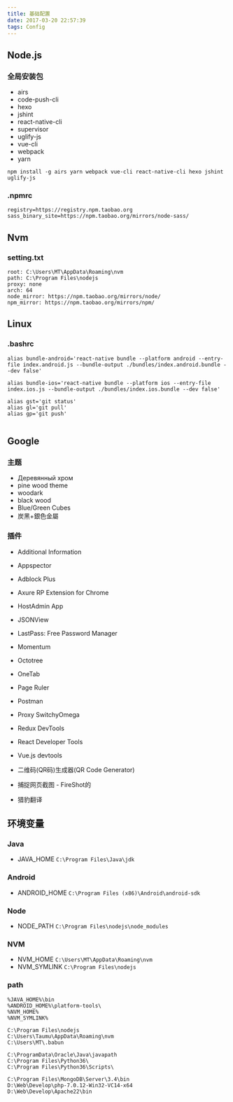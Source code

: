 ```yaml
---
title: 基础配置
date: 2017-03-20 22:57:39
tags: Config
---
```


## Node.js

### 全局安装包
- airs 
- code-push-cli
- hexo
- jshint
- react-native-cli
- supervisor
- uglify-js
- vue-cli
- webpack
- yarn

```
npm install -g airs yarn webpack vue-cli react-native-cli hexo jshint uglify-js

```

### .npmrc
```
registry=https://registry.npm.taobao.org
sass_binary_site=https://npm.taobao.org/mirrors/node-sass/

```

## Nvm

### setting.txt
```
root: C:\Users\MT\AppData\Roaming\nvm
path: C:\Program Files\nodejs
proxy: none
arch: 64
node_mirror: https://npm.taobao.org/mirrors/node/
npm_mirror: https://npm.taobao.org/mirrors/npm/

```

## Linux

### .bashrc
```
alias bundle-android='react-native bundle --platform android --entry-file index.android.js --bundle-output ./bundles/index.android.bundle --dev false'

alias bundle-ios='react-native bundle --platform ios --entry-file index.ios.js --bundle-output ./bundles/index.ios.bundle --dev false'

alias gst='git status'
alias gl='git pull'
alias gp='git push'


```


## Google

### 主题
- Деревянный хром
- pine wood theme
- woodark
- black wood
- Blue/Green Cubes
- 炭黑+銀色金屬

### 插件
- Additional Information
- Appspector
- Adblock Plus
- Axure RP Extension for Chrome
- HostAdmin App
- JSONView
- LastPass: Free Password Manager
- Momentum
- Octotree
- OneTab
- Page Ruler
- Postman
- Proxy SwitchyOmega

- Redux DevTools
- React Developer Tools
- Vue.js devtools

- 二维码(QR码)生成器(QR Code Generator)
- 捕捉网页截图 - FireShot的
- 猎豹翻译

## 环境变量

### Java 
- JAVA_HOME
`C:\Program Files\Java\jdk`

### Android 
- ANDROID_HOME
`C:\Program Files (x86)\Android\android-sdk`

### Node 
- NODE_PATH
`C:\Program Files\nodejs\node_modules`

### NVM 
- NVM_HOME
`C:\Users\MT\AppData\Roaming\nvm`
- NVM_SYMLINK
`C:\Program Files\nodejs`

### path 
```
%JAVA_HOME%\bin
%ANDROID_HOME%\platform-tools\
%NVM_HOME%
%NVM_SYMLINK%

C:\Program Files\nodejs
C:\Users\Taumu\AppData\Roaming\nvm
C:\Users\MT\.babun

C:\ProgramData\Oracle\Java\javapath
C:\Program Files\Python36\
C:\Program Files\Python36\Scripts\

C:\Program Files\MongoDB\Server\3.4\bin
D:\Web\Develop\php-7.0.12-Win32-VC14-x64
D:\Web\Develop\Apache22\bin
```
